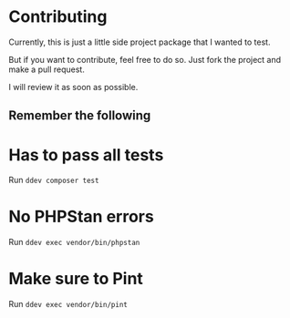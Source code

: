 # Contributing

Currently, this is just a little side project package that I wanted to test.

But if you want to contribute, feel free to do so. Just fork the project and make a pull request.

I will review it as soon as possible.

## Remember the following

# Has to pass all tests

Run `ddev composer test`

# No PHPStan errors

Run `ddev exec vendor/bin/phpstan`

# Make sure to Pint

Run `ddev exec vendor/bin/pint`
